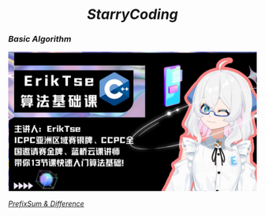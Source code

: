 <h1 style="text-align: center;"><i>StarryCoding</i></h1>


### *Basic Algorithm*

![img](./RADEME.assets/DC87A3CB0D2147F19101F9FF045AFBB8-6-2.jpg)

[*PrefixSum & Difference*](./PrefixSum&Difference.md)

